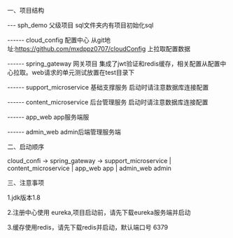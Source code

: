 一、项目结构

--- sph_demo 父级项目 sql文件夹内有项目初始化sql

------  cloud_config 配置中心 从git地址:https://github.com/mxdppz0707/cloudConfig 上拉取配置数据

------  spring_gateway 网关项目 集成了jwt验证和redis缓存，相关配置从配置中心拉取。web请求的单元测试放置在test目录下

------  support_microservice 基础支撑服务 启动时请注意数据库连接配置

------  content_microservice 后台管理服务 启动时请注意数据库连接配置

------  app_web app服务端服

------  admin_web admin后端管理服务端

二、启动顺序

cloud_confi -> spring_gateway -> support_microservice | content_microservice | app_web app | admin_web admin

三、注意事项

1.jdk版本1.8

2.注册中心使用 eureka,项目启动前，请先下载eureka服务端并启动

3.缓存使用redis，请先下载redis并启动，默认端口号 6379
